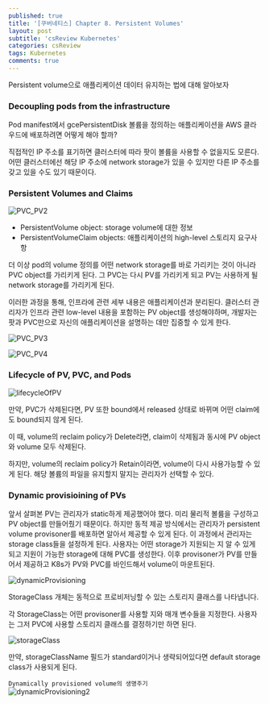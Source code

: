 ```yaml
---
published: true
title: '[쿠버네티스] Chapter 8. Persistent Volumes'
layout: post
subtitle: 'csReview Kubernetes'
categories: csReview
tags: Kubernetes
comments: true
---
```


Persistent volume으로 애플리케이션 데이터 유지하는 법에 대해 알아보자

### Decoupling pods from the infrastructure
Pod manifest에서 gcePersistentDisk 볼륨을 정의하는 애플리케이션을 AWS 클라우드에 배포하려면 어떻게 해야 할까?

직접적인 IP 주소를 표기하면 클러스터에 따라 팟이 볼륨을 사용할 수 없을지도 모른다. 어떤 클러스터에선 해당 IP 주소에 network storage가 있을 수 있지만 다른 IP 주소를 갖고 있을 수도 있기 때문이다.

### Persistent Volumes and Claims
![PVC_PV2](https://sundongkim-dev.github.io/assets/img/kubernetes/PVC_PV2.png)

- PersistentVolume object: storage volume에 대한 정보
- PersistentVolumeClaim objects: 애플리케이션의 high-level 스토리지 요구사항

더 이상 pod의 volume 정의를 어떤 network storage를 바로 가리키는 것이 아니라 PVC object를 가리키게 된다. 그 PVC는 다시 PV를 가리키게 되고 PV는 사용하게 될 network storage를 가리키게 된다.

이러한 과정을 통해, 인프라에 관련 세부 내용은 애플리케이션과 분리된다. 클러스터 관리자가 인프라 관련 low-level 내용을 포함하는 PV object를 생성해야하며, 개발자는 팟과 PVC만으로 자신의 애플리케이션을 설명하는 데만 집중할 수 있게 한다.

![PVC_PV3](https://sundongkim-dev.github.io/assets/img/kubernetes/PVC_PV3.png)

![PVC_PV4](https://sundongkim-dev.github.io/assets/img/kubernetes/PVC_PV4.png)

### Lifecycle of PV, PVC, and Pods
![lifecycleOfPV](https://sundongkim-dev.github.io/assets/img/kubernetes/lifecycleOfPV.png)

만약, PVC가 삭제된다면, PV 또한 bound에서 released 상태로 바뀌며 어떤 claim에도 bound되지 않게 된다.

이 때, volume의 reclaim policy가 Delete라면, claim이 삭제됨과 동시에 PV object와 volume 모두 삭제된다.

하지만, volume의 reclaim policy가 Retain이라면, volume이 다시 사용가능할 수 있게 된다. 해당 볼륨의 파일을 유지할지 말지는 관리자가 선택할 수 있다.

### Dynamic provisioining of PVs

앞서 살펴본 PV는 관리자가 static하게 제공했어야 했다. 미리 물리적 볼륨을 구성하고 PV object를 만들어줬기 때문이다. 하지만 동적 제공 방식에서는 관리자가 persistent volume provisoner를 배포하면 알아서 제공할 수 있게 된다. 이 과정에서 관리자는 storage class들을 설정하게 된다. 사용자는 어떤 storage가 지원되는 지 알 수 있게 되고 지원이 가능한 storage에 대해 PVC를 생성한다. 이후 provisoner가 PV를 만들어서 제공하고 K8s가 PV와 PVC를 바인드해서 volume이 마운트된다.

![dynamicProvisioning](https://sundongkim-dev.github.io/assets/img/kubernetes/dynamicProvisioning.png)

StorageClass 개체는 동적으로 프로비저닝할 수 있는 스토리지 클래스를 나타냅니다.

각 StorageClass는 어떤 provisoner를 사용할 지와 매개 변수들을 지정한다. 사용자는 그저 PVC에 사용할 스토리지 클래스를 결정하기만 하면 된다.

![storageClass](https://sundongkim-dev.github.io/assets/img/kubernetes/storageClass.png)

만약, storageClassName 필드가 standard이거나 생략되어있다면 default storage class가 사용되게 된다.

`Dynamically provisioned volume의 생명주기`  
![dynamicProvisioning2](https://sundongkim-dev.github.io/assets/img/kubernetes/dynamicProvisioning2.png)
